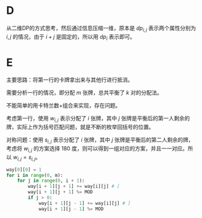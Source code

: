 # D

从二维DP的方式思考，然后通过信息压缩一维，原本是 $dp_{i,j}$ 表示两个属性分别为 $i,j$ 的情况，由于 $i+j$ 是固定的，所以用 $dp_i$ 表示即可。

# E

主要思路：将第一行的卡牌拿出来与其他行进行抵消。

需要分析一行的情况，即分配 $m$ 张牌，总共平衡了 $k$ 对的分配法。

不能简单的用卡特兰数+组合来实现，存在问题。

考虑第一行，使用 $w_{i,j}$ 表示分配了 $i$ 张牌，其中 $j$ 张牌是平衡后的第一人剩余的牌，实际上作为括号匹配问题，就是不断的枚举回括号的位置。

对称问题：使用 $s_{i,j}$ 表示分配了 $i$ 张牌，其中 $j$ 张牌是平衡后的第二人剩余的牌，考虑将 $w_{i,j}$ 的方案选择 $180$ 度，则可以得到一组对应的方案，并且一一对应。所以 $w_{i,j} = s_{i,j}$。

```python
way[0][0] = 1
for i in range(0, m):
    for j in range(0, i + 1):
        way[i + 1][j + 1] += way[i][j] # [
        way[i + 1][j + 1] %= MOD
        if j > 0:
            way[i + 1][j - 1] += way[i][j] # ] 
            way[i + 1][j - 1] %= MOD
```